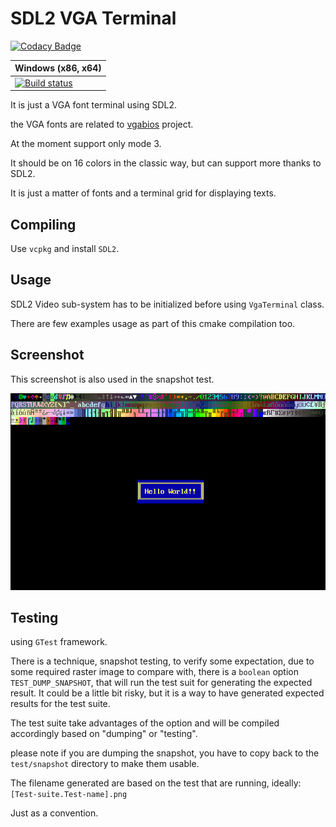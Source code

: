 # SDL2 VGA Terminal 

[![Codacy Badge](https://api.codacy.com/project/badge/Grade/83e178fb7d9343b78be651f2797fe3f8)](https://app.codacy.com/manual/Raffaello/sdl2-vga-terminal?utm_source=github.com&utm_medium=referral&utm_content=Raffaello/sdl2-vga-terminal&utm_campaign=Badge_Grade_Settings)

| Windows (x86, x64) |
|---------|
|[![Build status](https://ci.appveyor.com/api/projects/status/67mildjynhnlekk5/branch/master?svg=true)](https://ci.appveyor.com/project/Raffaello/sdl2-vga-terminal/branch/master)|

It is just a VGA font terminal using SDL2.

the VGA fonts are related to [vgabios](http://savannah.nongnu.org/projects/vgabios/) project.

At the moment support only mode 3.

It should be on 16 colors in the classic way, but can support more thanks to SDL2.

It is just a matter of fonts and a terminal grid for displaying texts.

## Compiling

Use `vcpkg` and install `SDL2`.

## Usage

SDL2 Video sub-system has to be initialized before using `VgaTerminal` class.

There are few examples usage as part of this cmake compilation too.

## Screenshot

This screenshot is also used in the snapshot test.

![alt text](./sdl2-vga-terminal/test/snapshot/VgaTerminal.Snapshot.png "Title")

## Testing

using `GTest` framework.

There is a technique, snapshot testing, to verify some expectation, due to some required raster image to compare with,
there is a `boolean` option `TEST_DUMP_SNAPSHOT`, that will run the test suit for generating the expected result.
It could be a little bit risky, but it is a way to have generated expected results for the test suite.

The test suite take advantages of the option and will be compiled accordingly based on "dumping" or "testing".

please note if you are dumping the snapshot, you have to copy back to the `test/snapshot` directory to make them usable.

The filename generated are based on the test that are running, ideally: `[Test-suite.Test-name].png`

Just as a convention.
